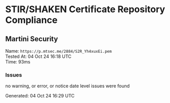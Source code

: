 # STIR/SHAKEN Certificate Repository Compliance

## Martini Security

Name: `https://p.mtsec.me/2884/S2R_Yh4xuxEi.pem`\
Tested At: 04 Oct 24 16:18 UTC\
Time: 93ms

### Issues

no warning, or error, or notice date level issues were found

Generated: 04 Oct 24 16:29 UTC